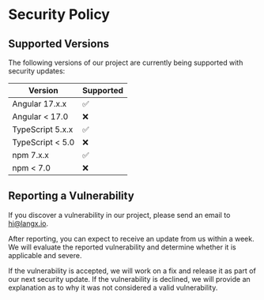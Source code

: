 # Security Policy

## Supported Versions

The following versions of our project are currently being supported with security updates:

| Version          | Supported          |
| ---------------- | ------------------ |
| Angular 17.x.x   | :white_check_mark: |
| Angular < 17.0   | :x:                |
| TypeScript 5.x.x | :white_check_mark: |
| TypeScript < 5.0 | :x:                |
| npm 7.x.x        | :white_check_mark: |
| npm < 7.0        | :x:                |

## Reporting a Vulnerability

If you discover a vulnerability in our project, please send an email to hi@langx.io.

After reporting, you can expect to receive an update from us within a week. We will evaluate the reported vulnerability and determine whether it is applicable and severe.

If the vulnerability is accepted, we will work on a fix and release it as part of our next security update. If the vulnerability is declined, we will provide an explanation as to why it was not considered a valid vulnerability.
